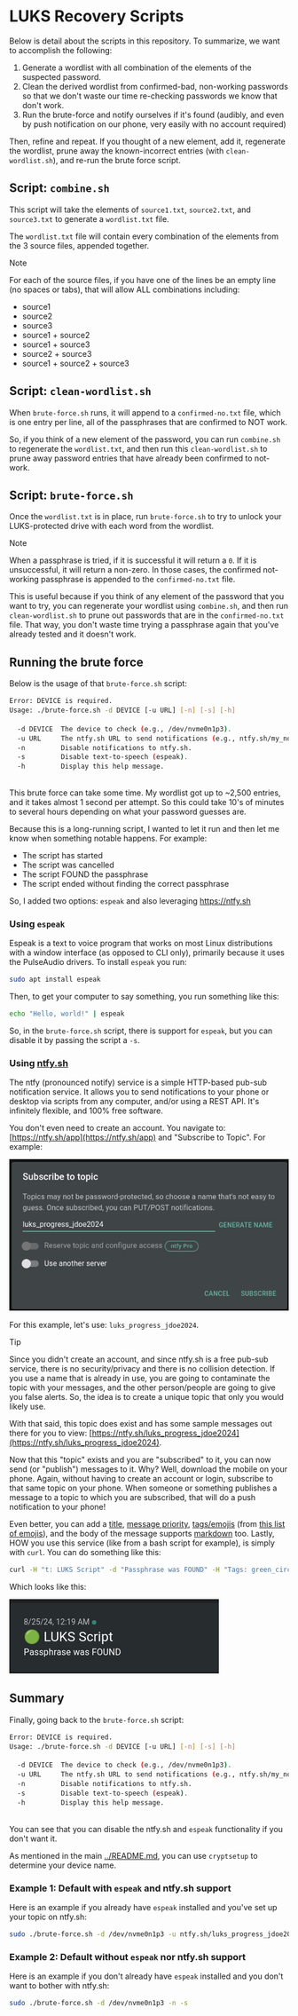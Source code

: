 # LUKS Recovery Scripts

Below is detail about the scripts in this repository. To summarize, we want to accomplish the following:

1. Generate a wordlist with all combination of the elements of the suspected password.
2. Clean the derived wordlist from confirmed-bad, non-working passwords so that we don't waste our time re-checking passwords we know that don't work.
3. Run the brute-force and notify ourselves if it's found (audibly, and even by push notification on our phone, very easily with no account required)

Then, refine and repeat. If you thought of a new element, add it, regenerate the wordlist, prune away the known-incorrect entries (with `clean-wordlist.sh`), and re-run the brute force script.

## Script: `combine.sh`

This script will take the elements of `source1.txt`, `source2.txt`, and `source3.txt` to generate a `wordlist.txt` file.

The `wordlist.txt` file will contain every combination of the elements from the 3 source files, appended together.

> [!NOTE]
> For each of the source files, if you have one of the lines be an empty line (no spaces or tabs), that will allow ALL combinations including:
>
> * source1
> * source2
> * source3
> * source1 + source2
> * source1 + source3
> * source2 + source3
> * source1 + source2 + source3

## Script: `clean-wordlist.sh`

When `brute-force.sh` runs, it will append to a `confirmed-no.txt` file, which is one entry per line, all of the passphrases that are confirmed to NOT work.

So, if you think of a new element of the password, you can run `combine.sh` to regenerate the `wordlist.txt`, and then run this `clean-wordlist.sh` to prune away password entries that have already been confirmed to not-work.

## Script: `brute-force.sh`

Once the `wordlist.txt` is in place, run `brute-force.sh` to try to unlock your LUKS-protected drive with each word from the wordlist.

> [!NOTE]
> When a passphrase is tried, if it is successful it will return a `0`. If it is unsuccessful, it will return a non-zero. In those cases, the confirmed not-working passphrase is appended to the `confirmed-no.txt` file.
>   
> This is useful because if you think of any element of the password that you want to try, you can regenerate your wordlist using `combine.sh`, and then run `clean-wordlist.sh` to prune out passwords that are in the `confirmed-no.txt` file. That way, you don't waste time trying a passphrase again that you've already tested and it doesn't work.

## Running the brute force

Below is the usage of that `brute-force.sh` script:

```bash
Error: DEVICE is required.
Usage: ./brute-force.sh -d DEVICE [-u URL] [-n] [-s] [-h]

  -d DEVICE  The device to check (e.g., /dev/nvme0n1p3).
  -u URL     The ntfy.sh URL to send notifications (e.g., ntfy.sh/my_notification_channel).
  -n         Disable notifications to ntfy.sh.
  -s         Disable text-to-speech (espeak).
  -h         Display this help message.
    
```

This brute force can take some time. My wordlist got up to ~2,500 entries, and it takes almost 1 second per attempt. So this could take 10's of minutes to several hours depending on what your password guesses are.

Because this is a long-running script, I wanted to let it run and then let me know when something notable happens. For example:

* The script has started
* The script was cancelled
* The script FOUND the passphrase
* The script ended without finding the correct passphrase

So, I added two options: `espeak` and also leveraging https://ntfy.sh

### Using `espeak`

Espeak is a text to voice program that works on most Linux distributions with a window interface (as opposed to CLI only), primarily because it uses the PulseAudio drivers. To install `espeak` you run:

```bash
sudo apt install espeak
```

Then, to get your computer to say something, you run something like this:

```bash
echo "Hello, world!" | espeak
```

So, in the `brute-force.sh` script, there is support for `espeak`, but you can disable it by passing the script a `-s`.

### Using [ntfy.sh](https://ntfy.sh/)

The ntfy (pronounced notify) service is a simple HTTP-based pub-sub notification service. It allows you to send notifications to your phone or desktop via scripts from any computer, and/or using a REST API. It's infinitely flexible, and 100% free software.

You don't even need to create an account. You navigate to: [https://ntfy.sh/app](https://ntfy.sh/app) and "Subscribe to Topic". For example:

![alt text](../docs/ntfy_screenshot.png)

For this example, let's use: `luks_progress_jdoe2024`.

> [!TIP]
> Since you didn't create an account, and since ntfy.sh is a free pub-sub service, there is no security/privacy and there is no collision detection. If you use a name that is already in use, you are going to contaminate the topic with your messages, and the other person/people are going to give you false alerts. So, the idea is to create a unique topic that only you would likely use.
>
> With that said, this topic does exist and has some sample messages out there for you to view: [https://ntfy.sh/luks_progress_jdoe2024](https://ntfy.sh/luks_progress_jdoe2024).

Now that this "topic" exists and you are "subscribed" to it, you can now send (or "publish") messages to it. Why? Well, download the mobile on your phone. Again, without having to create an account or login, subscribe to that same topic on your phone. When someone or something publishes a message to a topic to which you are subscribed, that will do a push notification to your phone!

Even better, you can add a [title](https://docs.ntfy.sh/publish/#message-title), [message priority](https://docs.ntfy.sh/publish/#message-priority), [tags/emojis](https://docs.ntfy.sh/publish/#tags-emojis) (from [this list of emojis](https://docs.ntfy.sh/emojis/)), and the body of the message supports [markdown](https://docs.ntfy.sh/publish/#markdown-formatting) too. Lastly, HOW you use this service (like from a bash script for example), is simply with `curl`. You can do something like this:

```bash
curl -H "t: LUKS Script" -d "Passphrase was FOUND" -H "Tags: green_circle" ntfy.sh/luks_progress_jdoe2024
```

Which looks like this:

![alt text](../docs/ntfy_message.png)

## Summary

Finally, going back to the `brute-force.sh` script:

```bash
Error: DEVICE is required.
Usage: ./brute-force.sh -d DEVICE [-u URL] [-n] [-s] [-h]

  -d DEVICE  The device to check (e.g., /dev/nvme0n1p3).
  -u URL     The ntfy.sh URL to send notifications (e.g., ntfy.sh/my_notification_channel).
  -n         Disable notifications to ntfy.sh.
  -s         Disable text-to-speech (espeak).
  -h         Display this help message.
   
```

You can see that you can disable the ntfy.sh and `espeak` functionality if you don't want it.

As mentioned in the main [../README.md](../README.md), you can use `cryptsetup` to determine your device name.

### Example 1: Default with `espeak` and ntfy.sh support

Here is an example if you already have `espeak` installed and you've set up your topic on ntfy.sh:

```bash
sudo ./brute-force.sh -d /dev/nvme0n1p3 -u ntfy.sh/luks_progress_jdoe2024
```

### Example 2: Default without `espeak` nor ntfy.sh support

Here is an example if you don't already have `espeak` installed and you don't want to bother with ntfy.sh:

```bash
sudo ./brute-force.sh -d /dev/nvme0n1p3 -n -s
```